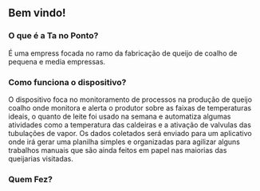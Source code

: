 ## Bem vindo!


### O que é a Ta no Ponto?

É uma empress focada no ramo da fabricação de queijo de coalho de pequena e media empressas.

### Como funciona o dispositivo?
O dispositivo foca no monitoramento de processos na produção de queijo coalho onde monitora e alerta o produtor sobre as faixas de temperaturas ideais, o quanto de leite foi usado na semana e automatiza algumas atividades como a temperatura das caldeiras e a ativação de valvulas das tubulações de vapor. Os dados coletados será enviado para um aplicativo onde irá gerar uma planilha simples e organizadas para agilizar alguns trabalhos manuais que são ainda feitos em papel nas maiorias das queijarias visitadas.

### Quem Fez?
